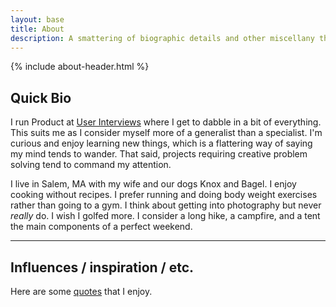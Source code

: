 ```yaml
---
layout: base
title: About
description: A smattering of biographic details and other miscellany that seemed worth sharing with the world.
---
```

{% include about-header.html %}


## Quick Bio

I run Product at [User Interviews](https://www.userinterviews.com) where I get to dabble in a bit of everything. This suits me as I consider myself more of a generalist than a specialist. I'm curious and enjoy learning new things, which is a flattering way of saying my mind tends to wander. That said, projects requiring creative problem solving tend to command my attention.

I live in Salem, MA with my wife and our dogs Knox and Bagel. I enjoy cooking without recipes. I prefer running and doing body weight exercises rather than going to a gym. I think about getting into photography but never *really* do. I wish I golfed more. I consider a long hike, a campfire, and a tent the main components of a perfect weekend.

***

## Influences / inspiration / etc.

Here are some [quotes](/quotes) that I enjoy.

<!--
## Tools / gear / etc.

I should link to blog tags here for app-recommendations and product-recommendations

## Miscellany -->
